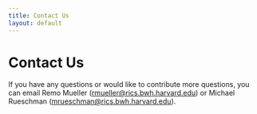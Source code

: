```yaml
---
title: Contact Us
layout: default
---
```


# Contact Us

If you have any questions or would like to contribute more questions, you can email Remo Mueller (<rmueller@rics.bwh.harvard.edu>) or Michael Rueschman (<mrueschman@rics.bwh.harvard.edu>).
